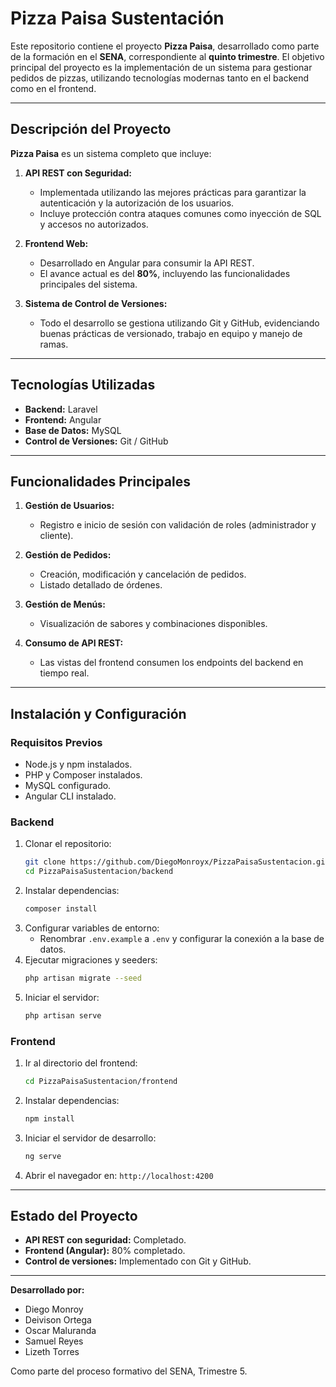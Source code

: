# Pizza Paisa Sustentación

Este repositorio contiene el proyecto **Pizza Paisa**, desarrollado como parte de la formación en el **SENA**, correspondiente al **quinto trimestre**. El objetivo principal del proyecto es la implementación de un sistema para gestionar pedidos de pizzas, utilizando tecnologías modernas tanto en el backend como en el frontend.

---

## Descripción del Proyecto

**Pizza Paisa** es un sistema completo que incluye:

1. **API REST con Seguridad:**
   - Implementada utilizando las mejores prácticas para garantizar la autenticación y la autorización de los usuarios.
   - Incluye protección contra ataques comunes como inyección de SQL y accesos no autorizados.

2. **Frontend Web:**
   - Desarrollado en Angular para consumir la API REST.
   - El avance actual es del **80%**, incluyendo las funcionalidades principales del sistema.

3. **Sistema de Control de Versiones:**
   - Todo el desarrollo se gestiona utilizando Git y GitHub, evidenciando buenas prácticas de versionado, trabajo en equipo y manejo de ramas.

---

## Tecnologías Utilizadas

- **Backend:** Laravel
- **Frontend:** Angular
- **Base de Datos:** MySQL
- **Control de Versiones:** Git / GitHub

---

## Funcionalidades Principales

1. **Gestión de Usuarios:**
   - Registro e inicio de sesión con validación de roles (administrador y cliente).
   
2. **Gestión de Pedidos:**
   - Creación, modificación y cancelación de pedidos.
   - Listado detallado de órdenes.

3. **Gestión de Menús:**
   - Visualización de sabores y combinaciones disponibles.

4. **Consumo de API REST:**
   - Las vistas del frontend consumen los endpoints del backend en tiempo real.

---

## Instalación y Configuración

### Requisitos Previos
- Node.js y npm instalados.
- PHP y Composer instalados.
- MySQL configurado.
- Angular CLI instalado.

### Backend
1. Clonar el repositorio:
   ```bash
   git clone https://github.com/DiegoMonroyx/PizzaPaisaSustentacion.git
   cd PizzaPaisaSustentacion/backend
   ```
2. Instalar dependencias:
   ```bash
   composer install
   ```
3. Configurar variables de entorno:
   - Renombrar `.env.example` a `.env` y configurar la conexión a la base de datos.
4. Ejecutar migraciones y seeders:
   ```bash
   php artisan migrate --seed
   ```
5. Iniciar el servidor:
   ```bash
   php artisan serve
   ```

### Frontend
1. Ir al directorio del frontend:
   ```bash
   cd PizzaPaisaSustentacion/frontend
   ```
2. Instalar dependencias:
   ```bash
   npm install
   ```
3. Iniciar el servidor de desarrollo:
   ```bash
   ng serve
   ```
4. Abrir el navegador en: `http://localhost:4200`

---

## Estado del Proyecto

- **API REST con seguridad:** Completado.
- **Frontend (Angular):** 80% completado.
- **Control de versiones:** Implementado con Git y GitHub.

---

**Desarrollado por:** 
- Diego Monroy
- Deivison Ortega
- Oscar Maluranda
- Samuel Reyes
- Lizeth Torres

Como parte del proceso formativo del SENA, Trimestre 5.
